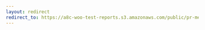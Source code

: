 ```yaml
---
layout: redirect
redirect_to: https://a8c-woo-test-reports.s3.amazonaws.com/public/pr-merge/37299/e2e/index.html
---
```

